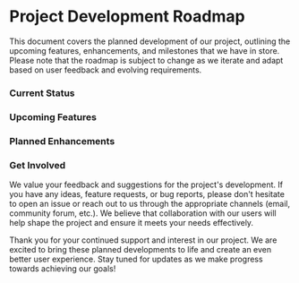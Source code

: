 # Project Development Roadmap

This document covers the planned development of our project, outlining the upcoming features, enhancements, and milestones that we have in store. Please note that the roadmap is subject to change as we iterate and adapt based on user feedback and evolving requirements.

### Current Status

<!-- Before diving into the future plans, let's briefly review the current status of the project. At present, we have developed the core functionality of the application, including:

Feature A: Description of feature A.
Feature B: Description of feature B.
Feature C: Description of feature C.

We have also addressed various bug fixes and performance improvements based on user feedback and internal testing. Our aim is to provide a stable foundation for the upcoming developments. -->

### Upcoming Features

<!-- Our focus for the next phase of development is to introduce several exciting features that will enhance the functionality and user experience. Here are some of the key features on our roadmap:

Feature D: Description of feature D. This feature will greatly improve the ability to perform a specific task or provide a new capability to our users.

Feature E: Description of feature E. This feature will enhance the user interface and make it more intuitive and user-friendly.

Feature F: Description of feature F. This feature will integrate with external services or APIs to expand the functionality of our project. -->

### Planned Enhancements

<!-- In addition to the new features, we also have some planned enhancements to improve existing functionality and address user requests. These enhancements include:

Enhancement A: Description of enhancement A. This will refine an existing feature, making it more efficient or adding additional options for customization.

Enhancement B: Description of enhancement B. This will optimize the performance of a specific aspect of the application, improving its speed or resource usage.

Enhancement C: Description of enhancement C. This will involve refining the user interface to provide a smoother and more visually appealing experience. -->

### Get Involved

We value your feedback and suggestions for the project's development. If you have any ideas, feature requests, or bug reports, please don't hesitate to open an issue or reach out to us through the appropriate channels (email, community forum, etc.). We believe that collaboration with our users will help shape the project and ensure it meets your needs effectively.

Thank you for your continued support and interest in our project. We are excited to bring these planned developments to life and create an even better user experience. Stay tuned for updates as we make progress towards achieving our goals!
